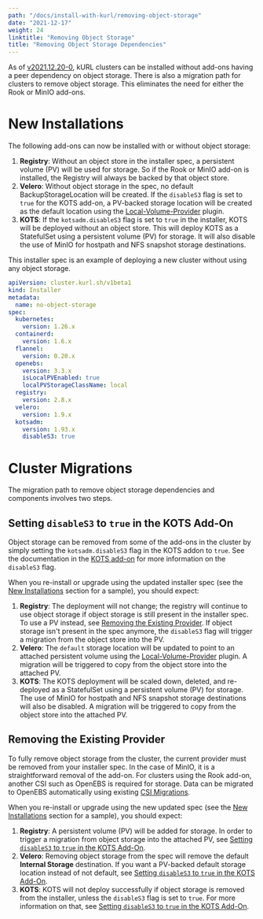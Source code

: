 ```yaml
---
path: "/docs/install-with-kurl/removing-object-storage"
date: "2021-12-17"
weight: 24
linktitle: "Removing Object Storage"
title: "Removing Object Storage Dependencies"
---
```


As of [v2021.12.20-0](https://kurl.sh/release-notes/v2021.12.20-0), kURL clusters can be installed without add-ons having a peer dependency on object storage.
There is also a migration path for clusters to remove object storage. This eliminates the need for either the Rook or MinIO add-ons.

# New Installations

The following add-ons can now be installed with or without object storage:
1. **Registry**: Without an object store in the installer spec, a persistent volume (PV) will be used for storage. So if the Rook or MinIO add-on is installed, the Registry will always be backed by that object store.
1. **Velero**: Without object storage in the spec, no default BackupStorageLocation will be created. If the `disableS3` flag is set to `true` for the KOTS add-on, a PV-backed storage location will be created as the default location using the [Local-Volume-Provider](https://github.com/replicatedhq/local-volume-provider) plugin.
1. **KOTS**: If the `kotsadm.disableS3` flag is set to `true` in the installer, KOTS will be deployed without an object store. This will deploy KOTS as a StatefulSet using a persistent volume (PV) for storage. It will also disable the use of MinIO for hostpath and NFS snapshot storage destinations.

This installer spec is an example of deploying a new cluster without using any object storage.
```yaml
apiVersion: cluster.kurl.sh/v1beta1
kind: Installer
metadata:
  name: no-object-storage
spec:
  kubernetes:
    version: 1.26.x
  containerd:
    version: 1.6.x
  flannel:
    version: 0.20.x
  openebs:
    version: 3.3.x
    isLocalPVEnabled: true
    localPVStorageClassName: local
  registry:
    version: 2.8.x
  velero:
    version: 1.9.x
  kotsadm:
    version: 1.93.x
    disableS3: true
```

# Cluster Migrations

The migration path to remove object storage dependencies and components involves two steps.

## Setting `disableS3` to `true` in the KOTS Add-On

Object storage can be removed from some of the add-ons in the cluster by simply setting the `kotsadm.disableS3` flag in the KOTS addon to `true`.
See the documentation in the [KOTS add-on](/docs/add-ons/kotsadm) for more information on the `disableS3` flag.

When you re-install or upgrade using the updated installer spec (see the [New Installations](/docs/install-with-kurl/removing-object-storage#new-installations) section for a sample), you should expect:
1. **Registry**: The deployment will not change; the registry will continue to use object storage if object storage is still present in the installer spec. To use a PV instead, see [Removing the Existing Provider](/docs/install-with-kurl/removing-object-storage#removing-the-existing-provider). If object storage isn't present in the spec anymore, the `disableS3` flag will trigger a migration from the object store into the PV.
1. **Velero**: The `default` storage location will be updated to point to an attached persistent volume using the [Local-Volume-Provider](https://github.com/replicatedhq/local-volume-provider) plugin. A migration will be triggered to copy from the object store into the attached PV.
1. **KOTS**: The KOTS deployment will be scaled down, deleted, and re-deployed as a StatefulSet using a persistent volume (PV) for storage. The use of MinIO for hostpath and NFS snapshot storage destinations will also be disabled. A migration will be triggered to copy from the object store into the attached PV.

## Removing the Existing Provider

To fully remove object storage from the cluster, the current provider must be removed from your installer spec.
In the case of MinIO, it is a straightforward removal of the add-on.
For clusters using the Rook add-on, another CSI such as OpenEBS is required for storage.
Data can be migrated to OpenEBS automatically using existing [CSI Migrations](/docs/install-with-kurl/migrating-csi). 

When you re-install or upgrade using the new updated spec (see the [New Installations](/docs/install-with-kurl/removing-object-storage#new-installations) section for a sample), you should expect:
1. **Registry**: A persistent volume (PV) will be added for storage. In order to trigger a migration from object storage into the attached PV, see [Setting `disableS3` to `true` in the KOTS Add-On](/docs/install-with-kurl/removing-object-storage#setting-disables3-to-true-in-the-kots-add-on).
1. **Velero**: Removing object storage from the spec will remove the default **Internal Storage** destination. If you want a PV-backed default storage location instead of not default, see [Setting `disableS3` to `true` in the KOTS Add-On](/docs/install-with-kurl/removing-object-storage#setting-disables3-to-true-in-the-kots-add-on).
1. **KOTS**: KOTS will not deploy successfully if object storage is removed from the installer, unless the `disableS3` flag is set to `true`. For more information on that, see [Setting `disableS3` to `true` in the KOTS Add-On](/docs/install-with-kurl/removing-object-storage#setting-disables3-to-true-in-the-kots-add-on).
